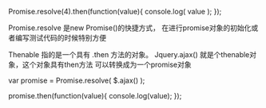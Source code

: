 Promise.resolve(4).then(function(value){
    console.log( value );
});

Promise.resolve 是new Promise()的快捷方式， 在进行promise对象的初始化或者编写测试代码的时候特别方便

Thenable
  指的是一个具有 .then 方法的对象。
  Jquery.ajax() 就是个thenable对象，这个对象具有then方法
  可以转换成为一个promise对象
  
  var promise = Promise.resolve( $.ajax() );
  
  promise.then(function(value){
    console.log(value);
  });
